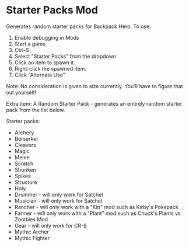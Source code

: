# Starter Packs Mod

Generates random starter packs for Backpack Hero. To use:

1. Enable debugging in Mods
2. Start a game
3. Ctrl-S
4. Select "Starter Packs" from the dropdown
5. Click an item to spawn it.
6. Right-click the spawned item.
7. Click "Alternate Use"

Note: No consideration is given to size currently. You'll have to figure that out yourself!

Extra item: A Random Starter Pack - generates an entirely random starter pack from the list below.

Starter packs:

- Archery
- Berserker
- Cleavers
- Magic
- Melee
- Scratch
- Shuriken
- Spikes
- Structure
- Holy
- Drummer - will only work for Satchel
- Musician - will only work for Satchel
- Rancher - will only work with a "Kin" mod such as Kirby's Pokepack
- Farmer - will only work with a "Plant" mod such as Chuck's Plants vs Zombies Mod
- Gear - will only work for CR-8
- Mythic Archer
- Mythic Fighter
